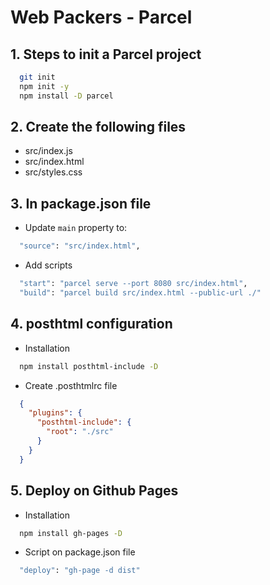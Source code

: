 
# Web Packers - Parcel

## 1. Steps to init a Parcel project

  ```bash
    git init
    npm init -y
    npm install -D parcel
  ```

## 2. Create the following files

  * src/index.js
  * src/index.html
  * src/styles.css

## 3. In package.json file

  * Update `main` property to:
  ```bash
    "source": "src/index.html",
  ```

  * Add scripts
  ```bash
    "start": "parcel serve --port 8080 src/index.html",
    "build": "parcel build src/index.html --public-url ./"
  ```

## 4. posthtml configuration

  * Installation
  ```bash
    npm install posthtml-include -D
  ```

  * Create .posthtmlrc file
  ```json
    {
      "plugins": {
        "posthtml-include": {
          "root": "./src"
        }
      }
    }
  ```

## 5. Deploy on Github Pages

  * Installation
  ```bash
    npm install gh-pages -D
  ```

  * Script on package.json file
  ```bash
    "deploy": "gh-page -d dist"
  ```
